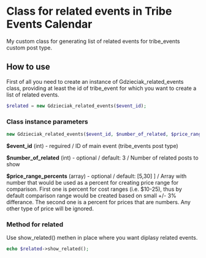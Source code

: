 # Class for related events in Tribe Events Calendar

My custom class for generating list of related events for tribe_events custom post type.

## How to use

First of all you need to create an instance of Gdzieciak_related_events class, providing at least the id of tribe_event for which you want to create a list of related events.

```php
$related = new Gdzieciak_related_events($event_id);
```

### Class instance parameters

```php
new Gdzieciak_related_events($event_id, $number_of_related, $price_range_percents)
```

**$event_id** (int) - reguired / ID of main event (tribe_events post type)

**$number_of_related** (int) - optional / default: 3 / Number of related posts to show

**$price_range_percents** (array) - optional / default: [5,30] ] / Array with number that would be used as a percent for creating price range for comparison.
First one is percent for cost ranges (i.e. $10-25), thus by default comparison range would be created based on small +/- 3% differance. The second one is a percent for prices that are numbers. Any other type of price will be ignored.


### Method for related

Use show_related() methen in place where you want diplasy related events.

```php
echo $related->show_related();
```
